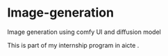 # Image-generation
Image generation using comfy UI and diffusion model 

This is part of my internship program in aicte .
